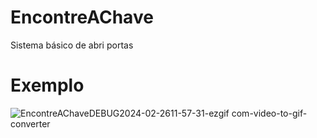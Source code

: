 # EncontreAChave
Sistema básico de abri portas

# Exemplo

![EncontreAChaveDEBUG2024-02-2611-57-31-ezgif com-video-to-gif-converter](https://github.com/Sam1536/EncontreAChave/assets/89424721/c72d4410-1f66-4c55-b4fc-ae2bbd41491a)
